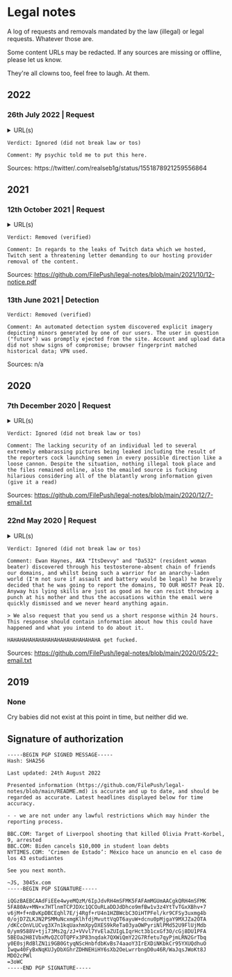 # Legal notes
A log of requests and removals mandated by the law (illegal) or legal requests. Whatever those are.

Some content URLs may be redacted. If any sources are missing or offline, please let us know.

They're all clowns too, feel free to laugh. At them.

## 2022
### 26th July 2022 | Request
<details>
<summary>URL(s)</summary>

  ```
  https://filepu.sh/modefx
  ```
</details>

```
Verdict: Ignored (did not break law or tos)

Comment: My psychic told me to put this here.
```
Sources: https://twitter/.com/realseb1g/status/1551878921259556864

## 2021
### 12th October 2021 | Request
<details>
<summary>URL(s)</summary>

  ```
  https://filepu.sh/twitch-leaks-part-one/
  ```
</details>

```
Verdict: Removed (verified)

Comment: In regards to the leaks of Twitch data which we hosted, Twitch sent a threatening letter demanding to our hosting provider removal of the content.
```
Sources: https://github.com/FilePush/legal-notes/blob/main/2021/10/12-notice.pdf

### 13th June 2021 | Detection
```
Verdict: Removed (verified)

Comment: An automated detection system discovered explicit imagery depicting minors generated by one of our users. The user in question ("future") was promptly ejected from the site. Account and upload data did not show signs of compromise; browser fingerprint matched historical data; VPN used.
```
Sources: n/a

## 2020

### 7th December 2020 | Request
<details>
  <summary>URL(s)</summary>
  
  ```
  https://filepu.sh/FT9dov7WIBC.jpg
  https://filepu.sh/9gPwOWFRAbG.png
  https://filepu.sh/GwBMxsOys36.png
  https://filepu.sh/0tAqwLUFOAX.png
  https://filepu.sh/06FkM21oXXF.png
  ```
</details>

```
Verdict: Ignored (did not break law or tos)

Comment: The lacking security of an individual led to several extremely embarassing pictures being leaked including the result of the reporters cock launching semen in every possible direction like a loose cannon. Despite the situation, nothing illegal took place and the files remained online, also the emailed source is fucking hilarious considering all of the blatantly wrong information given (give it a read)
```
Sources: https://github.com/FilePush/legal-notes/blob/main/2020/12/7-email.txt

### 22nd May 2020 | Request
<details>
  <summary>URL(s)</summary>
  Yes, they're all domains.
  
  
  ```
  too-many-niggers.online
  faggots.lgbt
  transphobia-is.cool
  nigger.world
  is-a-retarded.monster
  ```
</details>

```
Verdict: Ignored (did not break law or tos)

Comment: Ewan Haynes, AKA "ItsDevvy" and "Da532" (resident woman beater) discovered through his testosterone-absent chain of friends our domains, and whilst being such a warrior for an anarchy-laden world (I'm not sure if assault and battery would be legal) he bravely decided that he was going to report the domains, TO OUR HOST? Peak IQ. Anyway his lying skills are just as good as he can resist throwing a punch at his mother and thus the accusations within the email were quickly dismissed and we never heard anything again.

> We also request that you send us a short response within 24 hours. This response should contain information about how this could have happened and what you intend to do about it.

HAHAHAHAHAHAHAHAHAHAHAHAHAHAHA get fucked.
```
Sources: https://github.com/FilePush/legal-notes/blob/main/2020/05/22-email.txt

## 2019
### None
Cry babies did not exist at this point in time, but neither did we.

## Signature of authorization

```
-----BEGIN PGP SIGNED MESSAGE-----
Hash: SHA256

Last updated: 24th August 2022

Presented information (https://github.com/FilePush/legal-notes/blob/main/README.md) is accurate and up to date, and should be regarded as accurate. Latest headlines displayed below for time accuracy.

- - we are not under any lawful restrictions which may hinder the reporting process.

BBC.COM: Target of Liverpool shooting that killed Olivia Pratt-Korbel, 9, arrested
BBC.COM: Biden cancels $10,000 in student loan debts
NYTIMES.COM: ‘Crimen de Estado’: México hace un anuncio en el caso de los 43 estudiantes

See you next month.

~JS, 3045x.com
-----BEGIN PGP SIGNATURE-----

iQGzBAEBCAAdFiEEe4wyeMQzM/6IpJdvRH4mSFMK5FAFAmMGUmAACgkQRH4mSFMK
5FA80Av+MN+x7HTlnmTCPJDXc1QCOuRLaDDJdDhco9mfBw1v3z4YtTvTGxXBhv+7
v6jM+f+nBvKpDBCEqhl7E/j4Rgf+rU4n1HZBWcbC3OiHTPFel/kr9CFSy3uxmg4b
0/ojD7ZLKJN2PSMMuNcxmgKlhfdjMvuttVqOT6ayuW+dcnu0pMjgaY9MXJZa2OTA
/dKCcOnVLUCvg3X7n1kqUaxhmXpyDXES9kReTa03yaOWPyriNlPMd52U9FlUjMdb
0/ym9588V+tji73Ms2g/zJ+VVvl7YvElaZUIgLIqrHct3b1cxGf3O/cGj8DU1PFA
5BEOa2H8IVbxMvQZCOTQPFx3P83nqdak7QXWiQmY22G7Rfetu7qyPjmLRN2GrTbq
y0E0sjRdBlZN1i9GB0GtyqNScHnbfdbKvBs74aaoY3IrEXDiNKbkCr95YXUQdhuO
Iwqw40FyBxNqKUJyDbXGhrZDHNEHiHY6sXb2OeLwrrbngD0u46R/WaJqsJWoKt8J
MDO2cPWl
=3oWC
-----END PGP SIGNATURE-----
```
